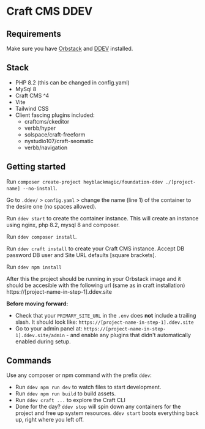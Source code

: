 # Craft CMS DDEV

## Requirements

Make sure you have [Orbstack](https://orbstack.dev/) and [DDEV](https://ddev.com/get-started/) installed.

## Stack

- PHP 8.2 (this can be changed in config.yaml)
- MySql 8
- Craft CMS ^4
- Vite
- Tailwind CSS
- Client fascing plugins included:
  - craftcms/ckeditor
  - verbb/hyper
  - solspace/craft-freeform
  - nystudio107/craft-seomatic
  - verbb/navigation
  
## Getting started

Run `composer create-project heyblackmagic/foundation-ddev ./[project-name] --no-install`.

Go to `.ddev/` > `config.yaml` > change the name (line 1) of the container to the desire one (no spaces allowed).

Run `ddev start` to create the container instance. This will create an instance using nginx, php 8.2, mysql 8 and composer.

Run `ddev composer install`.

Run `ddev craft install` to create your Craft CMS instance. Accept DB password DB user and Site URL defaults [square brackets].

Run `ddev npm install`

After this the project should be running in your Orbstack image and it should be accesible with the following url (same as in craft installation) https://[project-name-in-step-1].ddev.site

**Before moving forward:**

- Check that your `PRIMARY_SITE_URL` in the `.env` does **not** include a trailing slash. It should look like: `https://[project-name-in-step-1].ddev.site`
- Go to your admin panel at: `https://[project-name-in-step-1].ddev.site/admin` - and enable any plugins that didn't automatically enabled during setup.

## Commands

Use any composer or npm command with the prefix `ddev`:

- Run `ddev npm run dev` to watch files to start development.
- Run `ddev npm run build` to build assets.
- Run `ddev craft ...` to explore the Craft CLI
- Done for the day? `ddev stop` will spin down any containers for the project and free up system resources. `ddev start` boots everything back up, right where you left off.
